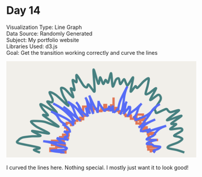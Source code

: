 # Day 14

Visualization Type: Line Graph <br>
Data Source: Randomly Generated <br>
Subject: My portfolio website <br>
Libraries Used: d3.js <br>
Goal: Get the transition working correctly and curve the lines <br>


![Day 14](day14.png)


I curved the lines here. Nothing special. I mostly just want it to look good!
